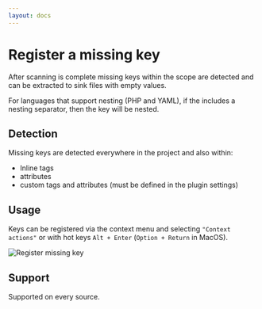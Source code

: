 ```yaml
---
layout: docs
---
```


<h1>Register a missing key</h1>

After scanning is complete missing keys within the scope are detected and can be extracted to sink files with empty values. 

For languages that support nesting (PHP and YAML), if the includes a nesting separator, then the key will be nested.

## Detection

Missing keys are detected everywhere in the project and also within:
- Inline tags
- attributes
- custom tags and attributes (must be defined in the plugin settings)

## Usage

Keys can be registered via the context menu and selecting `"Context actions"` or with hot keys 
`Alt + Enter` (`Option + Return` in MacOS).

![Register missing key](assets/register-missing-key.gif)

## Support

Supported on every source.
